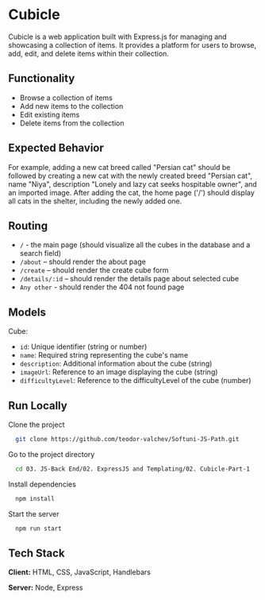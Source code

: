 
# Cubicle

Cubicle is a web application built with Express.js for managing and showcasing a collection of items. It provides a platform for users to browse, add, edit, and delete items within their collection.


## Functionality

- Browse a collection of items
- Add new items to the collection
- Edit existing items
- Delete items from the collection


## Expected Behavior

For example, adding a new cat breed called "Persian cat" should be followed by creating a new cat with the newly created breed "Persian cat", name "Niya", description "Lonely and lazy cat seeks hospitable owner", and an imported image. After adding the cat, the home page ('/') should display all cats in the shelter, including the newly added one.
## Routing

- `/` - the main page (should visualize all the cubes in the database and a search field)
- `/about` – should render the about page
- `/create` – should render the create cube form
- `/details/:id` – should render the details page about selected cube
- `Any other` - should render the 404 not found page

## Models
Cube:

- `id`: Unique identifier (string or number)
- `name`: Required string representing the cube's name
- `description`: Additional information about the cube (string)
- `imageUrl`: Reference to an image displaying the cube (string)
- `difficultyLevel`: Reference to the difficultyLevel of the cube (number)

## Run Locally

Clone the project

```bash
  git clone https://github.com/teodor-valchev/Softuni-JS-Path.git
```

Go to the project directory

```bash
  cd 03. JS-Back End/02. ExpressJS and Templating/02. Cubicle-Part-1
```

Install dependencies

```bash
  npm install
```

Start the server

```bash
  npm run start
```


## Tech Stack

**Client:** HTML, CSS, JavaScript, Handlebars

**Server:** Node, Express

